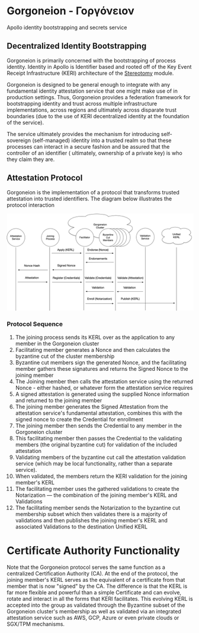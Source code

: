 # Gorgoneion - Γοργόνειον

Apollo identity bootstrapping and secrets service

## Decentralized Identity Bootstrapping

Gorgoneion is primarily concerned with the bootstrapping of process identity. Identity in Apollo is Identifier based and
rooted off of the Key Event Receipt Infrastructure (KERI) architecture of the [Stereotomy](../stereotomy/README.md)
module.

Gorgoneion is designed to be general enough to integrate with any fundamental identity attestation service that one
might make use of in production settings. Thus, Gorgoneion provides a federation framework for bootstrapping identity
and trust across multiple infrastructure implementations, across regions and ultimately across disparate trust
boundaries (due to the use of KERI decentralized identity at the foundation of the service).

The service ultimately provides the mechanism for introducing self-sovereign (self-managed) identity into a trusted
realm so that these processes can interact in a secure fashion and be assured that the controller of an identifier (
ultimately, ownership of a private key) is who they claim they are.

## Attestation Protocol

Gorgoneion is the implementation of a protocol that transforms trusted attestation into trusted identifiers. The diagram
below illustrates the protocol interaction

<p><img src="media/gorgoneion-protocol.png" alt="drawing" width="1024"/></p>

### Protocol Sequence

1. The joining process sends its KERL over as the application to any member in the Gorgoneion cluster
2. Facilitating member generates a Nonce and then calculates the byzantine cut of the cluster membership
3. Byzantine cut members sign the generated Nonce, and the facilitating member gathers these signatures and returns the
   Signed Nonce to the joining member
4. The Joining member then calls the attestation service using the returned Nonce - either hashed, or whatever form the
   attestation service requires
5. A signed attestation is generated using the supplied Nonce information and returned to the joining member
6. The joining member generates the Signed Attestation from the attestation service's fundamental attestation, combines
   this with the signed nonce to create the Credential for enrollment
7. The joining member then sends the Credential to any member in the Gorgoneion cluster
8. This facilitating member then passes the Credential to the validating members (the original byzantine cut) for
   validation of the included attestation
9. Validating members of the byzantine cut call the attestation validation service (which may be local functionality,
   rather than a separate service).
10. When validated, the members return the KERI validation for the joining member's KERL
11. The facilitating member uses the gathered validations to create the Notarization — the combination of the
    joining member's KERL and Validations
12. The facilitating member sends the Notarization to the byzantine cut membership subset which then validates there is
    a majority of validations and then publishes the joining member's KERL and associated Validations to the destination
    Unified KERL

# Certificate Authority Functionality

Note that the Gorgoneion protocol serves the same function as a centralized Certification Authority (CA). At the end of
the protocol, the joining member's KERL serves as the equivalent of a certificate from that member that is now "signed"
by the CA. The difference is that the KERL is far more flexible and powerful than a simple Certificate and can evolve,
rotate and interact in all the forms that KERI facilitates. This evolving KERL is accepted into the group as validated
through the Byzantine subset of the Gorgoneion cluster's membership as well as validated via an integrated attestation
service such as AWS, GCP, Azure or even private clouds or SGX/TPM mechanisms.
